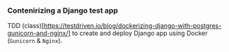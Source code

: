 ### Contenirizing a Django test app

TDD (class)[https://testdriven.io/blog/dockerizing-django-with-postgres-gunicorn-and-nginx/] to create and deploy Django app using Docker (`Gunicorn` & `Nginx`).